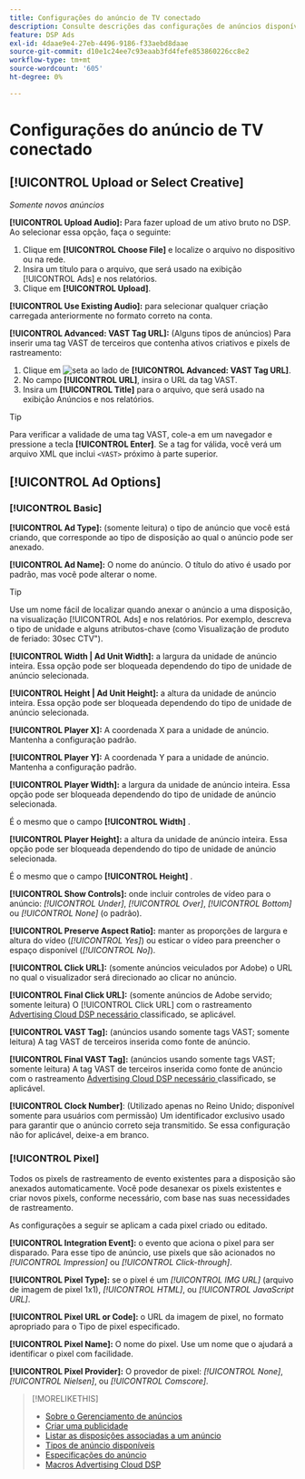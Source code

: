 ```yaml
---
title: Configurações do anúncio de TV conectado
description: Consulte descrições das configurações de anúncios disponíveis para anúncios de TV conectados.
feature: DSP Ads
exl-id: 4daae9e4-27eb-4496-9186-f33aebd8daae
source-git-commit: d10e1c24ee7c93eaab3fd4fefe853860226cc8e2
workflow-type: tm+mt
source-wordcount: '605'
ht-degree: 0%

---
```


# Configurações do anúncio de TV conectado

## [!UICONTROL Upload or Select Creative]

*Somente novos anúncios*

**[!UICONTROL Upload Audio]:** Para fazer upload de um ativo bruto no DSP. Ao selecionar essa opção, faça o seguinte:

1. Clique em **[!UICONTROL Choose File]** e localize o arquivo no dispositivo ou na rede.
1. Insira um título para o arquivo, que será usado na exibição [!UICONTROL Ads] e nos relatórios.
1. Clique em **[!UICONTROL Upload]**.

**[!UICONTROL Use Existing Audio]:** para selecionar qualquer criação carregada anteriormente no formato correto na conta.

**[!UICONTROL Advanced: VAST Tag URL]:** (Alguns tipos de anúncios) Para inserir uma tag VAST de terceiros que contenha ativos criativos e pixels de rastreamento:

1. Clique em ![seta](/help/dsp/assets/compressed.png) ao lado de **[!UICONTROL Advanced: VAST Tag URL]**.
1. No campo **[!UICONTROL URL]**, insira o URL da tag VAST.
1. Insira um **[!UICONTROL Title]** para o arquivo, que será usado na exibição Anúncios e nos relatórios.

>[!TIP]
>
> Para verificar a validade de uma tag VAST, cole-a em um navegador e pressione a tecla **[!UICONTROL Enter]**. Se a tag for válida, você verá um arquivo XML que inclui `<VAST>` próximo à parte superior.

## [!UICONTROL Ad Options]

### [!UICONTROL Basic]

**[!UICONTROL Ad Type]:**  (somente leitura) o tipo de anúncio que você está criando, que corresponde ao tipo de disposição ao qual o anúncio pode ser anexado.

**[!UICONTROL Ad Name]:** O nome do anúncio. O título do ativo é usado por padrão, mas você pode alterar o nome.

>[!TIP]
>
> Use um nome fácil de localizar quando anexar o anúncio a uma disposição, na visualização [!UICONTROL Ads] e nos relatórios. Por exemplo, descreva o tipo de unidade e alguns atributos-chave (como Visualização de produto de feriado: 30sec CTV&quot;).

**[!UICONTROL Width | Ad Unit Width]:** a largura da unidade de anúncio inteira. Essa opção pode ser bloqueada dependendo do tipo de unidade de anúncio selecionada.

**[!UICONTROL Height | Ad Unit Height]:** a altura da unidade de anúncio inteira. Essa opção pode ser bloqueada dependendo do tipo de unidade de anúncio selecionada.

**[!UICONTROL Player X]:** A coordenada X para a unidade de anúncio. Mantenha a configuração padrão.

**[!UICONTROL Player Y]:** A coordenada Y para a unidade de anúncio. Mantenha a configuração padrão.

**[!UICONTROL Player Width]:** a largura da unidade de anúncio inteira. Essa opção pode ser bloqueada dependendo do tipo de unidade de anúncio selecionada.

É o mesmo que o campo **[!UICONTROL Width]** .

**[!UICONTROL Player Height]:** a altura da unidade de anúncio inteira. Essa opção pode ser bloqueada dependendo do tipo de unidade de anúncio selecionada.

É o mesmo que o campo **[!UICONTROL Height]** .

**[!UICONTROL Show Controls]:** onde incluir controles de vídeo para o anúncio:  *[!UICONTROL Under]*,  *[!UICONTROL Over]*,  *[!UICONTROL Bottom]* ou  *[!UICONTROL None]* (o padrão).

**[!UICONTROL Preserve Aspect Ratio]:** manter as proporções de largura e altura do vídeo (*[!UICONTROL Yes]*) ou esticar o vídeo para preencher o espaço disponível (*[!UICONTROL No]*).

**[!UICONTROL Click URL]:**  (somente anúncios veiculados por Adobe) o URL no qual o visualizador será direcionado ao clicar no anúncio.

**[!UICONTROL Final Click URL]:**  (somente anúncios de Adobe servido; somente leitura) O  [!UICONTROL Click URL] com o rastreamento  [Advertising Cloud DSP necessário ](/help/dsp/campaign-management/macros.md) classificado, se aplicável.

**[!UICONTROL VAST Tag]:** (anúncios usando somente tags VAST; somente leitura) A tag VAST de terceiros inserida como fonte de anúncio.

**[!UICONTROL Final VAST Tag]:** (anúncios usando somente tags VAST; somente leitura) A tag VAST de terceiros inserida como fonte de anúncio com o rastreamento  [Advertising Cloud DSP necessário ](/help/dsp/campaign-management/macros.md) classificado, se aplicável.

**[!UICONTROL Clock Number]**: (Utilizado apenas no Reino Unido; disponível somente para usuários com permissão) Um identificador exclusivo usado para garantir que o anúncio correto seja transmitido. Se essa configuração não for aplicável, deixe-a em branco.

### [!UICONTROL Pixel]

Todos os pixels de rastreamento de evento existentes para a disposição são anexados automaticamente. Você pode desanexar os pixels existentes e criar novos pixels, conforme necessário, com base nas suas necessidades de rastreamento.

As configurações a seguir se aplicam a cada pixel criado ou editado.

**[!UICONTROL Integration Event]:** o evento que aciona o pixel para ser disparado. Para esse tipo de anúncio, use pixels que são acionados no *[!UICONTROL Impression]* ou *[!UICONTROL Click-through]*.

**[!UICONTROL Pixel Type]:** se o pixel é um  *[!UICONTROL IMG URL]* (arquivo de imagem de pixel 1x1),  *[!UICONTROL HTML]*, ou  *[!UICONTROL JavaScript URL]*.

**[!UICONTROL Pixel URL or Code]:** o URL da imagem de pixel, no formato apropriado para o Tipo de pixel especificado.

**[!UICONTROL Pixel Name]:** O nome do pixel. Use um nome que o ajudará a identificar o pixel com facilidade.

**[!UICONTROL Pixel Provider]:** O provedor de pixel:  *[!UICONTROL None]*,  *[!UICONTROL Nielsen]*, ou  *[!UICONTROL Comscore]*.

>[!MORELIKETHIS]
>
>* [Sobre o Gerenciamento de anúncios](ad-about.md)
>* [Criar uma publicidade](ad-create.md)
>* [Listar as disposições associadas a um anúncio](/help/dsp/campaign-management/ads/ad-list-placements.md)
>* [Tipos de anúncio disponíveis](ad-types.md)
>* [Especificações do anúncio](/help/dsp/assets/ad-specs.pdf)
>* [Macros Advertising Cloud DSP](/help/dsp/campaign-management/macros.md)

